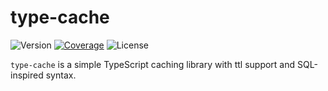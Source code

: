 # type-cache

![Version](https://img.shields.io/github/package-json/v/jamesbontempo/type-cache?color=blue) [![Coverage](https://codecov.io/gh/jamesbontempo/type-cache/branch/main/graph/badge.svg?token=199Q3V345I)](https://codecov.io/gh/jamesbontempo/type-cache) ![License](https://img.shields.io/github/license/jamesbontempo/type-cache?color=red)

`type-cache` is a simple TypeScript caching library with ttl support and SQL-inspired syntax.